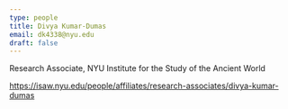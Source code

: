 ```yaml
---
type: people
title: Divya Kumar-Dumas
email: dk4338@nyu.edu
draft: false
---
```


Research Associate, NYU Institute for the Study of the Ancient World

https://isaw.nyu.edu/people/affiliates/research-associates/divya-kumar-dumas